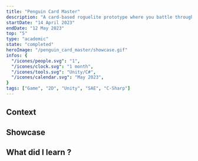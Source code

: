 ```yaml
---
title: "Penguin Card Master"
description: "A card-based roguelite prototype where you battle through a procedurally generated dungeon using your deck to defeat enemies."
startDate: "14 April 2023"
endDate: "12 May 2023"
top: "5"
type: "academic"
state: "completed"
heroImage: "/penguin_card_master/showcase.gif"
infos: {
  "/icones/people.svg": "1",
  "/icones/clock.svg": "1 month",
  "/icones/tools.svg": "Unity/C#",
  "/icones/calendar.svg": "May 2023",
}
tags: ["Game", "2D", "Unity", "SAE", "C-Sharp"]
---
```


## Context

## Showcase

## What did I learn ?